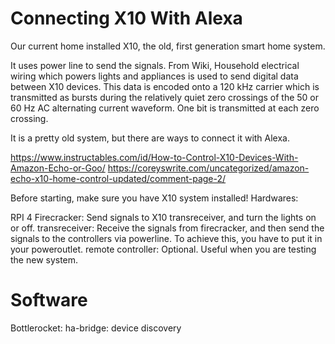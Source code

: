 # Connecting X10 With Alexa
Our current home installed X10, the old, first generation smart home system.

It uses power line to send the signals. From Wiki,
Household electrical wiring which powers lights and appliances is used to send digital data between X10 devices. This data is encoded onto a 120 kHz carrier which is transmitted as bursts during the relatively quiet zero crossings of the 50 or 60 Hz AC alternating current waveform. One bit is transmitted at each zero crossing.

It is a pretty old system, but there are ways to connect it with Alexa.

https://www.instructables.com/id/How-to-Control-X10-Devices-With-Amazon-Echo-or-Goo/
https://coreyswrite.com/uncategorized/amazon-echo-x10-home-control-updated/comment-page-2/

Before starting, make sure you have X10 system installed!
Hardwares:

RPI 4
Firecracker: Send signals to X10 transreceiver, and turn the lights on or off.
transreceiver: Receive the signals from firecracker, and then send the signals to the controllers via powerline. To achieve this, you have to put it in your poweroutlet.
remote controller: Optional. Useful when you are testing the new system.

# Software
Bottlerocket:
ha-bridge: device discovery

